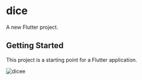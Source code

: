 # dice

A new Flutter project.

## Getting Started

This project is a starting point for a Flutter application.

![dicee](https://user-images.githubusercontent.com/112766296/202966018-12736a63-36b4-4629-843b-f7e195baa47c.gif)
